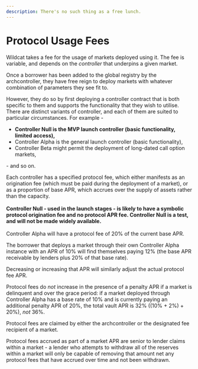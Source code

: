 ```yaml
---
description: There's no such thing as a free lunch.
---
```


# Protocol Usage Fees

Wildcat takes a fee for the usage of markets deployed using it. The fee is variable, and depends on the _controller_ that underpins a given market.

Once a borrower has been added to the global registry by the archcontroller, they have free reign to deploy markets with whatever combination of parameters they see fit to.

However, they do so by first deploying a controller contract that is both specific to them and supports the functionality that they wish to utilise. There are distinct variants of controller, and each of them are suited to particular circumstances. For example -&#x20;

* **Controller Null is the MVP launch controller (basic functionality, limited access),**
* Controller Alpha is the general launch controller (basic functionality),
* Controller Beta might permit the deployment of long-dated call option markets,

\- and so on.&#x20;

Each controller has a specified protocol fee, which either manifests as an origination fee (which must be paid during the deployment of a market), or as a proportion of base APR, which accrues over the supply of assets rather than the capacity.\
\
**Controller Null - used in the launch stages - is likely to have a symbolic protocol origination fee and no protocol APR fee. Controller Null is a test, and will not be made widely available.**\
\
Controller Alpha will have a protocol fee of 20% of the current base APR.

The borrower that deploys a market through their own Controller Alpha instance with an APR of 10% will find themselves paying 12% (the base APR receivable by lenders plus 20% of that base rate).

Decreasing or increasing that APR will similarly adjust the actual protocol fee APR.

Protocol fees do _not_ increase in the presence of a penalty APR if a market is delinquent and over the grace period: if a market deployed through Controller Alpha has a base rate of 10% and is currently paying an additional penalty APR of 20%, the total vault APR is 32% ((10% + 2%) + 20%), _not_ 36%.

Protocol fees are claimed by either the archcontroller or the designated fee recipient of a market.

Protocol fees accrued as part of a market APR are senior to lender claims within a market - a lender who attempts to withdraw all of the reserves within a market will only be capable of removing that amount net any protocol fees that have accrued over time and not been withdrawn.


